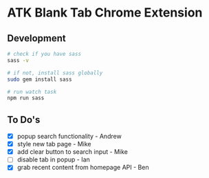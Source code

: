 # ATK Blank Tab Chrome Extension

## Development
```sh
# check if you have sass
sass -v

# if not, install sass globally
sudo gem install sass

# run watch task
npm run sass
```

## To Do's

  * [x] popup search functionality - Andrew
  * [x] style new tab page - Mike
  * [x] add clear button to search input - Mike
  * [ ] disable tab in popup - Ian
  * [x] grab recent content from homepage API - Ben
